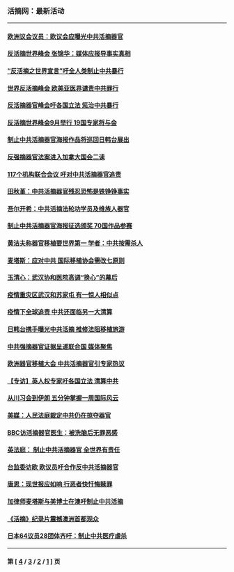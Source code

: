 ### 活摘网：最新活动
---
#### [欧洲议会议员：欧议会应曝光中共活摘器官](../../pages/nf5883/n13336571.md?11050430) 
#### [反活摘世界峰会 张锦华：媒体应报导事实真相](../../pages/nf5883/n13278502.md?11050430) 
#### [“反活摘之世界宣言”吁全人类制止中共暴行](../../pages/nf5883/n13259730.md?11050430) 
#### [世界反活摘峰会 欧美亚医界谴责中共罪行](../../pages/nf5883/n13253550.md?11050430) 
#### [反活摘器官峰会吁各国立法 惩治中共暴行](../../pages/nf5883/n13245052.md?11050430) 
#### [反活摘世界峰会9月举行 19国专家将与会](../../pages/nf5883/n13201492.md?11050430) 
#### [制止中共活摘器官海报作品将巡回日韩台展出](../../pages/nf5883/n13177791.md?11050430) 
#### [反强摘器官法案进入加拿大国会二读](../../pages/nf5883/n13033450.md?11050430) 
#### [117个机构联合会议 吁对中共活摘器官追责](../../pages/nf5883/n12775087.md?11050430) 
#### [田秋堇：中共活摘器官残忍恐怖是铁铮铮事实](../../pages/nf5883/n12702148.md?11050430) 
#### [吾尔开希：中共活摘法轮功学员及维族人器官](../../pages/nf5883/n12693197.md?11050430) 
#### [制止中共活摘器官海报征选颁奖 70国作品参赛](../../pages/nf5883/n12692050.md?11050430) 
#### [黄洁夫称器官移植要世界第一 学者：中共按需杀人](../../pages/nf5883/n12572329.md?11050430) 
#### [麦塔斯：应对中共 国际移植协会需改七原则](../../pages/nf5883/n12514711.md?11050430) 
#### [玉清心：武汉协和医院高调“换心”的幕后](../../pages/nf5883/n12298730.md?11050430) 
#### [疫情重灾区武汉和苏家屯 有一惊人相似点](../../pages/nf5883/n12150824.md?11050430) 
#### [疫情下全球追责 中共还面临另一大清算](../../pages/nf5883/n12070397.md?11050430) 
#### [日韩台携手曝光中共活摘 推修法阻移植旅游](../../pages/nf5883/n11712046.md?11050430) 
#### [中共强摘器官证据呈递联合国 媒体聚焦](../../pages/nf5883/n11546426.md?11050430) 
#### [欧洲器官移植大会 中共活摘器官引专家热议](../../pages/nf5883/n11539095.md?11050430) 
#### [【专访】英人权专家吁各国立法 清算中共](../../pages/nf5883/n11367315.md?11050430) 
#### [从川习会到伊朗 五分钟掌握一周国际风云](../../pages/nf5883/n11338520.md?11050430) 
#### [美媒：人民法庭裁定中共仍在掠夺器官](../../pages/nf5883/n11334897.md?11050430) 
#### [BBC访活摘器官医生：被洗脑后无罪恶感](../../pages/nf5883/n11335935.md?11050430) 
#### [英法庭： 制止中共活摘器官 全世界有责任](../../pages/nf5883/n11330691.md?11050430) 
#### [台监委访欧 欧议员吁合作反中共活摘器官](../../pages/nf5883/n11109190.md?11050430) 
#### [唐恩：现世报应如响 行恶者快忏悔赎罪](../../pages/nf5883/n11104016.md?11050430) 
#### [加律师麦塔斯与美博士在澳吁制止中共活摘](../../pages/nf5883/n10724764.md?11050430) 
#### [《活摘》纪录片震撼澳洲首都观众](../../pages/nf5883/n10722747.md?11050430) 
#### [日本64议员28团体齐吁：制止中共医疗虐杀](../../pages/nf5883/n10587757.md?11050430) 

---
#### 第 [ [4](./4.md?11050430) / [3](./3.md?11050430) / [2](./2.md?11050430) / [1](./1.md?11050430) ] 页
